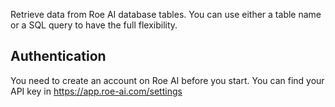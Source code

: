 Retrieve data from Roe AI database tables. You can use either a table name or a SQL query to have the full flexibility.

## Authentication

You need to create an account on Roe AI before you start. You can find your API
key in https://app.roe-ai.com/settings